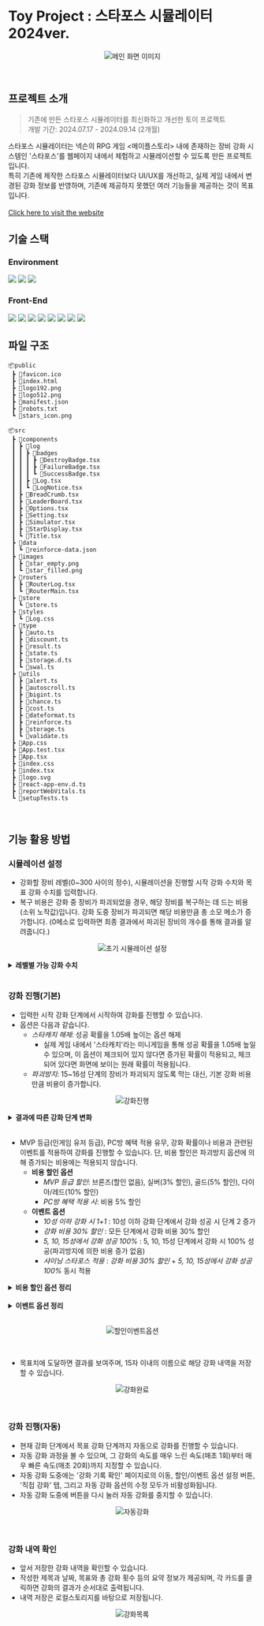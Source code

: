# Toy Project : 스타포스 시뮬레이터 2024ver.
<p align="center">
    <img alt="메인 화면 이미지" src="https://github.com/user-attachments/assets/1e08ecc5-49ee-48ac-ad65-5eb879b8466e" >
</p>
<br>

## 프로젝트 소개
> 기존에 만든 스타포스 시뮬레이터를 최신화하고 개선한 토이 프로젝트<br>개발 기간: 2024.07.17 - 2024.09.14 (2개월)

스타포스 시뮬레이터는 넥슨의 RPG 게임 <메이플스토리> 내에 존재하는 장비 강화 시스템인 '스타포스'를 웹페이지 내에서 체험하고 시뮬레이션할 수 있도록 만든 프로젝트입니다.<br>
특히 기존에 제작한 스타포스 시뮬레이터보다 UI/UX를 개선하고, 실제 게임 내에서 변경된 강화 정보를 반영하며, 기존에 제공하지 못했던 여러 기능들을 제공하는 것이 목표입니다.<br>
<br>
[Click here to visit the website](https://cwt629.github.io/starforceSimul_TS_React/)

## 기술 스택

### Environment
<img src="https://img.shields.io/badge/visual studio code-007ACC?style=for-the-badge&logo=visualstudiocode&logoColor=white"> <img src="https://img.shields.io/badge/Git-F05032?style=for-the-badge&logo=Git&logoColor=white"> <img src="https://img.shields.io/badge/GitHub-181717?style=for-the-badge&logo=GitHub&logoColor=white">

### Front-End
<img src="https://img.shields.io/badge/HTML5-E34F29?style=for-the-badge&logo=HTML5&logoColor=white"> <img src="https://img.shields.io/badge/CSS3-1572B6?style=for-the-badge&logo=CSS3&logoColor=white"> <img src="https://img.shields.io/badge/JavaScript-F7DF1E?style=for-the-badge&logo=JavaScript&logoColor=white"> <img src="https://img.shields.io/badge/TypeScript-3178C6?style=for-the-badge&logo=TypeScript&logoColor=white"> <img src="https://img.shields.io/badge/Bootstrap-7952B3?style=for-the-badge&logo=Bootstrap&logoColor=white"> <img src="https://img.shields.io/badge/react-61DAFB?style=for-the-badge&logo=react&logoColor=black"> <img src="https://img.shields.io/badge/react router-CA4245?style=for-the-badge&logo=react router&logoColor=white"> <img src="https://img.shields.io/badge/Redux_Toolkit-764ABC?style=for-the-badge&logo=Redux&logoColor=white">

## 파일 구조
```
📦public
 ┣ 📜favicon.ico
 ┣ 📜index.html
 ┣ 📜logo192.png
 ┣ 📜logo512.png
 ┣ 📜manifest.json
 ┣ 📜robots.txt
 ┗ 📜stars_icon.png

📦src
 ┣ 📂components
 ┃ ┣ 📂log
 ┃ ┃ ┣ 📂badges
 ┃ ┃ ┃ ┣ 📜DestroyBadge.tsx
 ┃ ┃ ┃ ┣ 📜FailureBadge.tsx
 ┃ ┃ ┃ ┗ 📜SuccessBadge.tsx
 ┃ ┃ ┣ 📜Log.tsx
 ┃ ┃ ┗ 📜LogNotice.tsx
 ┃ ┣ 📜BreadCrumb.tsx
 ┃ ┣ 📜LeaderBoard.tsx
 ┃ ┣ 📜Options.tsx
 ┃ ┣ 📜Setting.tsx
 ┃ ┣ 📜Simulator.tsx
 ┃ ┣ 📜StarDisplay.tsx
 ┃ ┗ 📜Title.tsx
 ┣ 📂data
 ┃ ┗ 📜reinforce-data.json
 ┣ 📂images
 ┃ ┣ 📜star_empty.png
 ┃ ┗ 📜star_filled.png
 ┣ 📂routers
 ┃ ┣ 📜RouterLog.tsx
 ┃ ┗ 📜RouterMain.tsx
 ┣ 📂store
 ┃ ┗ 📜store.ts
 ┣ 📂styles
 ┃ ┗ 📜Log.css
 ┣ 📂type
 ┃ ┣ 📜auto.ts
 ┃ ┣ 📜discount.ts
 ┃ ┣ 📜result.ts
 ┃ ┣ 📜state.ts
 ┃ ┣ 📜storage.d.ts
 ┃ ┗ 📜swal.ts
 ┣ 📂utils
 ┃ ┣ 📜alert.ts
 ┃ ┣ 📜autoscroll.ts
 ┃ ┣ 📜bigint.ts
 ┃ ┣ 📜chance.ts
 ┃ ┣ 📜cost.ts
 ┃ ┣ 📜dateformat.ts
 ┃ ┣ 📜reinforce.ts
 ┃ ┣ 📜storage.ts
 ┃ ┗ 📜validate.ts
 ┣ 📜App.css
 ┣ 📜App.test.tsx
 ┣ 📜App.tsx
 ┣ 📜index.css
 ┣ 📜index.tsx
 ┣ 📜logo.svg
 ┣ 📜react-app-env.d.ts
 ┣ 📜reportWebVitals.ts
 ┗ 📜setupTests.ts
```
<br>

## 기능 활용 방법
### 시뮬레이션 설정
- 강화할 장비 레벨(0~300 사이의 정수), 시뮬레이션을 진행할 시작 강화 수치와 목표 강화 수치를 입력합니다.
- 복구 비용은 강화 중 장비가 파괴되었을 경우, 해당 장비를 복구하는 데 드는 비용(소위 노작값)입니다. 강화 도중 장비가 파괴되면 해당 비용만큼 총 소모 메소가 증가합니다. (0메소로 입력하면 최종 결과에서 파괴된 장비의 개수를 통해 결과를 알려줍니다.)

<p align="center">
    <img alt="초기 시뮬레이션 설정" src="https://github.com/user-attachments/assets/2baee6aa-38ef-4df8-8584-70ac1bab927e" >
</p>

<details>
    <summary><b>레벨별 가능 강화 수치</b></summary>
    <br>
    <table>
        <tr>
            <th>장비 레벨</th>
            <th>최대 강화 수치</th>
        </tr>
        <tr>
            <td>95 미만</td>
            <td>5성</td>
        </tr>
        <tr>
            <td>95 ~ 107</td>
            <td>8성</td>
        </tr>
        <tr>
            <td>108 ~ 117</td>
            <td>10성</td>
        </tr>
        <tr>
            <td>118 ~ 127</td>
            <td>15성</td>
        </tr>
        <tr>
            <td>128 ~ 137</td>
            <td>20성</td>
        </tr>
        <tr>
            <td>138 ~ 300</td>
            <td>25성</td>
        </tr>
    </table>
</details>
<br>

### 강화 진행(기본)
- 입력한 시작 강화 단계에서 시작하여 강화를 진행할 수 있습니다.
- 옵션은 다음과 같습니다.
    - *스타캐치 해제*: 성공 확률을 1.05배 높이는 옵션 해제
        - 실제 게임 내에서 '스타캐치'라는 미니게임을 통해 성공 확률을 1.05배 높일 수 있으며, 이 옵션이 체크되어 있지 않다면 증가된 확률이 적용되고, 체크되어 있다면 화면에 보이는 원래 확률이 적용됩니다.
    - *파괴방지*: 15~16성 단계의 장비가 파괴되지 않도록 막는 대신, 기본 강화 비용만큼 비용이 증가합니다.
<p align="center">
    <img alt="강화진행" src="https://github.com/user-attachments/assets/d7399383-fcd9-41fe-86cf-ef64d1922d43" >
</p>

<details>
    <summary><b>결과에 따른 강화 단계 변화</b></summary>
    <ul>
        <li>성공: 강화 단계 1 증가</li>
        <li>실패: 현 단계가 15 이하이거나 20이면 강화 단계 유지, 그 외에는 강화 단계 1 감소. 강화 실패로 인해 2번 연속으로 강화 단계가 감소한 경우, 찬스타임이 발동되어 다음 강화는 100% 성공</li>
        <li>파괴: 강화 단계 12로 변경, 장비 복구 비용을 추가로 지불 </li>
    </ul>
</details>
<br>

- MVP 등급(인게임 유저 등급), PC방 혜택 적용 유무, 강화 확률이나 비용과 관련된 이벤트를 적용하여 강화를 진행할 수 있습니다. 단, 비용 할인은 파괴방지 옵션에 의해 증가되는 비용에는 적용되지 않습니다.
    - **비용 할인 옵션**
        - *MVP 등급 할인*: 브론즈(할인 없음), 실버(3% 할인), 골드(5% 할인), 다이아/레드(10% 할인)
        - *PC방 혜택 적용 시*: 비용 5% 할인 
    - **이벤트 옵션**
        - *10성 이하 강화 시 1+1* : 10성 이하 강화 단계에서 강화 성공 시 단계 2 증가
        - *강화 비용 30% 할인* : 모든 단계에서 강화 비용 30% 할인
        - *5, 10, 15성에서 강화 성공 100%* : 5, 10, 15성 단계에서 강화 시 100% 성공(파괴방지에 의한 비용 증가 없음)
        - *샤이닝 스타포스 적용* : *강화 비용 30% 할인* + *5, 10, 15성에서 강화 성공 100%* 동시 적용

<details>
    <summary><b>비용 할인 옵션 정리</b></summary>
    <ul>
        <li>MVP 등급 할인: 브론즈(할인 없음), 실버(3% 할인), 골드(5% 할인), 다이아/레드(10% 할인)</li>
        <li>PC방 혜택 적용: 비용 5% 할인</li>
    </ul>
</details>
<br>
<details>
    <summary><b>이벤트 옵션 정리</b></summary>
    <ul>
        <li>10성 이하 강화 시 1+1 : 10성 이하 강화 단계에서 강화 성공 시 단계 2 증가</li>
        <li>강화 비용 30% 할인 : 모든 단계에서 강화 비용 30% 할인</li>
        <li>5, 10, 15성에서 강화 성공 100% : 5, 10, 15성 단계에서 강화 시 100% 성공(파괴방지에 의한 비용 증가 없음)</li>
        <li>샤이닝 스타포스 적용 : '강화 비용 30% 할인' + '5, 10, 15성에서 강화 성공 100%' 동시 적용</li>
    </ul>
</details>

<br>

<p align="center">
    <img alt="할인이벤트옵션" src="https://github.com/user-attachments/assets/1f818fa9-2e80-4f3f-8f22-b4dcd2f37648" >
</p>
<br>

- 목표치에 도달하면 결과를 보여주며, 15자 이내의 이름으로 해당 강화 내역을 저장할 수 있습니다.
<p align="center">
    <img alt="강화완료" src="https://github.com/user-attachments/assets/d2a70ad2-6936-4fef-8d0e-095c88ad54ae" >
</p>
<br>

### 강화 진행(자동)
- 현재 강화 단계에서 목표 강화 단계까지 자동으로 강화를 진행할 수 있습니다.
- 자동 강화 과정을 볼 수 있으며, 그 강화의 속도를 매우 느린 속도(매초 1회)부터 매우 빠른 속도(매초 20회)까지 지정할 수 있습니다.
- 자동 강화 도중에는 '강화 기록 확인' 페이지로의 이동, 할인/이벤트 옵션 설정 버튼, '직접 강화' 탭, 그리고 자동 강화 옵션의 수정 모두가 비활성화됩니다.
- 자동 강화 도중에 버튼을 다시 눌러 자동 강화를 중지할 수 있습니다.

<p align="center">
    <img alt="자동강화" src="https://github.com/user-attachments/assets/8e5a358b-8286-447e-b0a8-f7e8a6566e58" >
</p>
<br>

### 강화 내역 확인
- 앞서 저장한 강화 내역을 확인할 수 있습니다.
- 작성한 제목과 날짜, 목표와 총 강화 횟수 등의 요약 정보가 제공되며, 각 카드를 클릭하면 강화의 결과가 순서대로 출력됩니다.
- 내역 저장은 로컬스토리지를 바탕으로 저장됩니다.
<p align="center">
    <img alt="강화목록" src="https://github.com/user-attachments/assets/d32fc408-1f51-45bf-8054-6bf4e83544ff" >
</p>